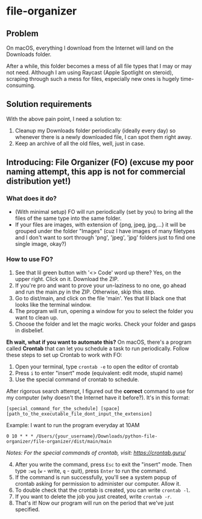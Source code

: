 # file-organizer

## Problem
On macOS, everything I download from the Internet will land on the Downloads folder. 

After a while, this folder becomes a mess of all file types that I may or may not need. Although I am using Raycast (Apple Spotlight on steroid), scraping through such a mess for files, especially new ones is hugely time-consuming. 

## Solution requirements
With the above pain point, I need a solution to:
1. Cleanup my Downloads folder periodically (ideally every day) so whenever there is a newly downloaded file, I can spot them right away.
2. Keep an archive of all the old files, well, just in case.

## Introducing: File Organizer (FO) (excuse my poor naming attempt, this app is not for commercial distribution yet!)

### What does it do?
- (With minimal setup) FO will run periodically (set by you) to bring all the files of the same type into the same folder.
- If your files are images, with extension of {png, jpeg, jpg,...} it will be grouped under the folder "Images" (cuz I have images of many filetypes and I don't want to sort through 'png', 'jpeg',
'jpg' folders just to find one single image, okay?)

### How to use FO?
1. See that lil green button with '<> Code' word up there? Yes, on the upper right. Click on it. Download the ZIP.
2. If you're pro and want to prove your un-laziness to no one, go ahead and run the main.py in the ZIP. Otherwise, skip this step.
3. Go to dist/main, and click on the file 'main'. Yes that lil black one that looks like the terminal window. 
4. The program will run, opening a window for you to select the folder you want to clean up. 
5. Choose the folder and let the magic works. Check your folder and gasps in disbelief. 

**Eh wait, what if you want to automate this?**
On macOS, there's a program called **Crontab** that can let you schedule a task to run periodically. Follow these steps to set up Crontab to work with FO:

1. Open your terminal, type `crontab -e` to open the editor of crontab
2. Press `i` to enter "insert" mode (equivalent: edit mode, stupid name)
3. Use the special command of crontab to schedule. 

After rigorous search attempt, I figured out the **correct** command to use for my computer (why doesn't the Internet have it before?). It's in this format:

`[special_command_for_the_schedule] [space] [path_to_the_executable_file_dont_input_the_extension]`

Example: I want to run the program everyday at 10AM

`0 10 * * * /Users/{your_username}/Downloads/python-file-organizer/file-organizer/dist/main/main`

_Notes: For the special commands of crontab, visit: https://crontab.guru/_

4. After you write the command, press `Esc` to exit the "insert" mode. Then type `:wq` (`w` - write, `q` - quit), press `Enter` to run the command. 
5. If the command is run successfully, you'll see a system popup of crontab asking for permission to administer our computer. Allow it. 
6. To double check that the crontab is created, you can write `crontab -l`.
7. If you want to delete the job you just created, write `crontab -r`. 
8. That's it! Now our program will run on the period that we've just specified. 


